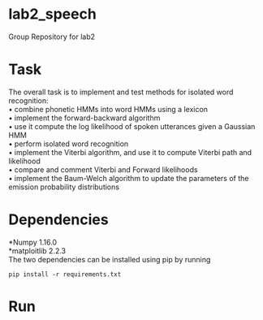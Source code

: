 # lab2_speech
Group Repository for lab2
# Task
The overall task is to implement and test methods for isolated word recognition:\
• combine phonetic HMMs into word HMMs using a lexicon\
• implement the forward-backward algorithm\
• use it compute the log likelihood of spoken utterances given a Gaussian HMM\
• perform isolated word recognition\
• implement the Viterbi algorithm, and use it to compute Viterbi path and likelihood\
• compare and comment Viterbi and Forward likelihoods\
• implement the Baum-Welch algorithm to update the parameters of the emission probability
distributions
# Dependencies
*Numpy 1.16.0\
*matploitlib 2.2.3\
The two dependencies can be installed using pip by running
```
pip install -r requirements.txt
```
# Run
